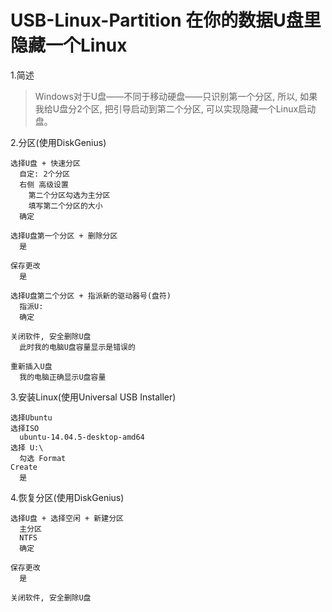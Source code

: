# USB-Linux-Partition 在你的数据U盘里隐藏一个Linux

1.简述

> Windows对于U盘——不同于移动硬盘——只识别第一个分区, 所以,
> 如果我给U盘分2个区, 把引导启动到第二个分区, 可以实现隐藏一个Linux启动盘。

2.分区(使用DiskGenius)
```
选择U盘 + 快速分区
  自定: 2个分区
  右侧 高级设置
    第二个分区勾选为主分区
    填写第二个分区的大小
  确定

选择U盘第一个分区 + 删除分区
  是

保存更改
  是

选择U盘第二个分区 + 指派新的驱动器号(盘符)
  指派U:
  确定

关闭软件, 安全删除U盘
  此时我的电脑U盘容量显示是错误的
  
重新插入U盘
  我的电脑正确显示U盘容量
```

3.安装Linux(使用Universal USB Installer)
```
选择Ubuntu
选择ISO
  ubuntu-14.04.5-desktop-amd64
选择 U:\
  勾选 Format
Create
  是
```

4.恢复分区(使用DiskGenius)
```
选择U盘 + 选择空闲 + 新建分区
  主分区
  NTFS
  确定

保存更改
  是

关闭软件, 安全删除U盘
```
